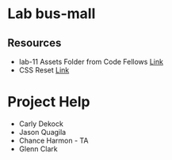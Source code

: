 # Lab bus-mall

## Resources 

- lab-11 Assets Folder from Code Fellows [Link](https://github.com/codefellows/seattle-201d70/tree/master/class-11/lab/assets)
- CSS Reset [Link](http://meyerweb.com/eric/tools/css/reset/)

# Project Help
- Carly Dekock
- Jason Quagila
- Chance Harmon - TA
- Glenn Clark